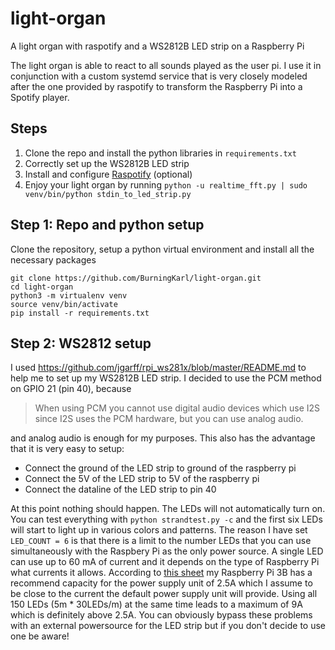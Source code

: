 # light-organ
A light organ with raspotify and a WS2812B LED strip on a Raspberry Pi

The light organ is able to react to all sounds played as the user pi.
I use it in conjunction with a custom systemd service that is very closely modeled after the one provided by raspotify
to transform the Raspberry Pi into a Spotify player.

## Steps
1. Clone the repo and install the python libraries in `requirements.txt`
1. Correctly set up the WS2812B LED strip
1. Install and configure [Raspotify](https://github.com/dtcooper/raspotify) (optional)
1. Enjoy your light organ by running `python -u realtime_fft.py | sudo venv/bin/python stdin_to_led_strip.py`

## Step 1: Repo and python setup
Clone the repository, setup a python virtual environment and install all the necessary packages
```
git clone https://github.com/BurningKarl/light-organ.git
cd light-organ
python3 -m virtualenv venv
source venv/bin/activate
pip install -r requirements.txt
```

## Step 2: WS2812 setup
I used https://github.com/jgarff/rpi_ws281x/blob/master/README.md to help me to set up my WS2812B LED strip. 
I decided to use the PCM method on GPIO 21 (pin 40), because 

> When using PCM you cannot use digital audio devices which use I2S since I2S uses the PCM hardware, but you can use analog audio.

and analog audio is enough for my purposes. 
This also has the advantage that it is very easy to setup: 

* Connect the ground of the LED strip to ground of the raspberry pi
* Connect the 5V of the LED strip to 5V of the raspberry pi
* Connect the dataline of the LED strip to pin 40

At this point nothing should happen. The LEDs will not automatically turn on. 
You can test everything with `python strandtest.py -c` and the first six LEDs will start to light up in various colors and patterns.
The reason I have set `LED_COUNT = 6` is that there is a limit to the number LEDs that you can use simultaneously with the Raspbery Pi as the only power source.
A single LED can use up to 60 mA of current and it depends on the type of Raspberry Pi what currents it allows.
According to [this sheet](https://www.raspberrypi.org/documentation/hardware/raspberrypi/power/README.md) my Raspberry Pi 3B
has a recommend capacity for the power supply unit of 2.5A which I assume to be close to the current the default power supply unit will provide.
Using all 150 LEDs (5m * 30LEDs/m) at the same time leads to a maximum of 9A which is definitely above 2.5A.
You can obviously bypass these problems with an external powersource for the LED strip but if you don't decide to use one be aware!
